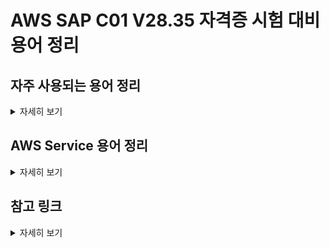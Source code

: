 # AWS SAP C01 V28.35 자격증 시험 대비 용어 정리


## 자주 사용되는 용어 정리
<details> <!-- 더보기 기능 -->
<summary>
자세히 보기
</summary>

* 고가용성 (High Availability)
  * 서버와 네트워크, 프로그램과 같은 시스템, 서비스가 오랜기간 동안 고장나지 않고 지속적으로 정상적으로 사용할 수 있고 운영 할 수 있는 성질
  * 오류가 발생하더라도 사람의 개입없이 빠른 시간내에 자동으로 복구되는 것


</details> <!-- 더보기 기능 -->


## AWS Service 용어 정리
<details> <!-- 더보기 기능 -->
<summary>
자세히 보기
</summary>

* CloudFormation
  * CloudFormation StackSets은 cf템플릿에서 aws리소스 구성을 정의할 수 있다.
  
* EC2 (Elastic Compute Cloud) [LINK](https://aws.amazon.com/ko/ec2/){:target="_blank"}
  * 거의 모든 워크로드에 적합한 안전하고 크기 조정 가능한 컴퓨팅 용량
  * 동일한 인스턴스는 두개의 개별 가용영역에 배치할 수 없다.
  * 한 인스턴스는 여러개의 NAT 주소를 가질수 없다.
  * Amazon Elastic Compute Cloud(Amazon EC2)는 소프트웨어 시스템을 구축하고 호스팅하는 데 사용하는 크기 조정 가능한 
    컴퓨팅 용량(말 그대로 Amazon 데이터 센터의 서버)을 제공하는 웹 서비스이다.

* Amazon EC2 Auto Scaling [LINK](https://docs.aws.amazon.com/ko_kr/autoscaling/ec2/userguide/what-is-amazon-ec2-auto-scaling.html){:target="_blank"}
  * Amazon EC2 Auto Scaling을 사용하면 애플리케이션의 로드를 처리할 수 있는 정확한 수의 Amazon EC2 인스턴스를 유지할 수 있다. 
  * 
  

* Amazon EC2 Auto Scaling
  *
  *
  

* Amazon EC2 Auto Scaling
  *
  *

[LINK](){:target="_blank"}

</details> <!-- 더보기 기능 -->


## 참고 링크
<details> <!-- 더보기 기능 -->
<summary>
자세히 보기
</summary>

* https://viassh.github.io/secret/word-book/


</details> <!-- 더보기 기능 -->
